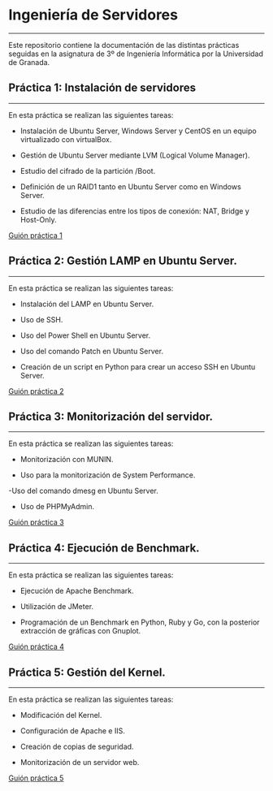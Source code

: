 # Ingeniería de Servidores
- - -

Este repositorio contiene la documentación de las distintas prácticas seguidas en la asignatura de 3º de Ingeniería Informática por la Universidad de Granada.

## Práctica 1: Instalación de servidores
---

En esta práctica se realizan las siguientes tareas:

  - Instalación de Ubuntu Server, Windows Server y CentOS en un equipo virtualizado con virtualBox.

  - Gestión de Ubuntu Server mediante LVM (Logical Volume Manager).

  - Estudio del cifrado de la partición /Boot.

  - Definición de un RAID1 tanto en Ubuntu Server como en Windows Server.

  - Estudio de las diferencias entre los tipos de conexión: NAT, Bridge y Host-Only. 
  
[Guión práctica 1]()

## Práctica 2: Gestión LAMP en Ubuntu Server.
---

En esta práctica se realizan las siguientes tareas:

  - Instalación del LAMP en Ubuntu Server.

  - Uso de SSH.

  - Uso del Power Shell en Ubuntu Server.

  - Uso del comando Patch en Ubuntu Server.

  - Creación de un script en Python para crear un acceso SSH en Ubuntu Server.
  
[Guión práctica 2]()
  
## Práctica 3: Monitorización del servidor.
---

En esta práctica se realizan las siguientes tareas:

  - Monitorización con MUNIN.

  - Uso para la monitorización de System Performance.

  -Uso del comando dmesg en Ubuntu Server.

  - Uso de PHPMyAdmin.
  
[Guión práctica 3]()

## Práctica 4: Ejecución de Benchmark.
---

En esta práctica se realizan las siguientes tareas:

  - Ejecución de Apache Benchmark.

  - Utilización de JMeter.

  - Programación de un Benchmark en Python, Ruby y Go, con la posterior extracción de gráficas con Gnuplot.
  
[Guión práctica 4](https://github.com/ivancete/ISE/tree/master/P4-IvaRodMil)
## Práctica 5: Gestión del Kernel.
---

En esta práctica se realizan las siguientes tareas:

  - Modificación del Kernel.

  - Configuración de Apache e IIS.

  - Creación de copias de seguridad.

  - Monitorización de un servidor web.

[Guión práctica 5](https://github.com/ivancete/ISE/blob/master/P5-IvaRodMil/P5-IvaRodMil.pdf)
